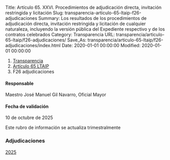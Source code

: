 Title: Artículo 65. XXVI. Procedimientos de adjudicación directa, invitación restringida y licitación
Slug: transparencia-articulo-65-ltaip-f26-adjudicaciones
Summary: Los resultados de los procedimientos de adjudicación directa, invitación restringida y licitación de cualquier naturaleza, incluyendo la versión pública del Expediente respectivo y de los contratos celebrados
Category: Transparencia
URL: transparencia/articulo-65-ltaip/f26-adjudicaciones/
Save_As: transparencia/articulo-65-ltaip/f26-adjudicaciones/index.html
Date: 2020-01-01 00:00:00
Modified: 2020-01-01 00:00:00


<nav aria-label="breadcrumb">
<ol class="breadcrumb">
<li class="breadcrumb-item"><a href="../../">Transparencia</a></li>
<li class="breadcrumb-item"><a href="../">Artículo 65 LTAIP</a></li>
<li class="breadcrumb-item active" aria-current="page">F26 adjudicaciones</li>
</ol>
</nav>



#### Responsable

Maestro José Manuel Gil Navarro, Oficial Mayor

#### Fecha de validación

10 de octubre de 2025


Este rubro de información se actualiza trimestralmente

### Adjudicaciones

[2025](2025/)



